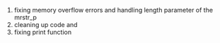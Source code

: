 1. fixing memory overflow errors and handling length parameter of the mrstr_p
2. cleaning up code and
3. fixing print function
